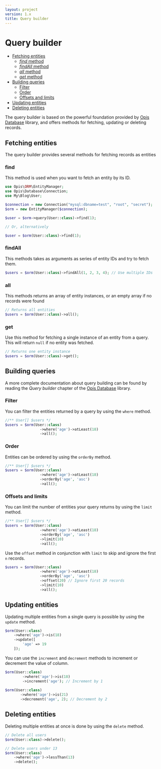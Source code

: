 ```yaml
---
layout: project
version: 1.x
title: Query builder
---
```

# Query builder

- [Fetching entities](#fetching-entities)
    - [*find* method](#find)
    - [*findAll* method](#findall)
    - [*all* method](#all)
    - [*get* method](#get)
- [Building queries](#building-queries)
    - [Filter](#filter)
    - [Order](#order)
    - [Offsets and limits](#offsets-and-limits)
- [Updating entities](#updating-entities)
- [Deleting entities](#deleting-entities)


The query builder is based on the powerful foundation provided by [Opis Database] library,
and offers methods for fetching, updating or deleting records. 

## Fetching entities

The query builder provides several methods for fetching records as entities

### find

This method is used when you want to fetch an entity by its ID.

```php
use Opis\ORM\EntityManager;
use Opis\Database\Connection;
use My\Blog\User;

$connection = new Connection("mysql:dbname=test", "root", "secret");
$orm = new EntityManager($connection);

$user = $orm->query(User::class)->find(1);

// Or, alternatively

$user = $orm(User::class)->find(1);
```

### findAll

This methods takes as arguments as series of entity IDs and try to fetch them.

```php
$users = $orm(User::class)->findAll(1, 2, 3, 4); // Use multiple IDs
```

### all

This methods returns an array of entity instances, or an empty array if no records were found

```php
// Returns all entities
$users = $orm(User::class)->all();
```

### get

Use this method for fetching a single instance of an entity from a query. This
will return `null` if no entity was fetched.

```php
// Returns one entity instance
$users = $orm(User::class)->get();
```

## Building queries

A more complete documentation about query building can be found by reading the *Query builder* chapter
of the [Opis Database] library.

### Filter

You can filter the entities returned by a query by using the `where` method.

```php
//** User[] $users */
$users = $orm(User::class)
                ->where('age')->atLeast(18)
                ->all();
```

### Order

Entities can be ordered by using the `orderBy` method.

```php
//** User[] $users */
$users = $orm(User::class)
                ->where('age')->atLeast(18)
                ->orderBy('age', 'asc')
                ->all();
```

### Offsets and limits

You can limit the number of entities your query returns by using the `limit` method.

```php
//** User[] $users */
$users = $orm(User::class)
                ->where('age')->atLeast(18)
                ->orderBy('age', 'asc')
                ->limit(10)
                ->all();
```

Use the `offset` method in conjunction with `limit` to skip and ignore the first
`n` records.

```php
$users = $orm(User::class)
                ->where('age')->atLeast(18)
                ->orderBy('age', 'asc')
                ->offset(20) // Ignore first 20 records
                ->limit(10)
                ->all();
```

## Updating entities

Updating multiple entities from a single query is possible by using the `update` method.

```php
$orm(User::class)
    ->where('age')->is(18)
    ->update([
        'age' => 19
    ]);
```

You can use the `increment` and `decrement` methods to increment or decrement the value of column.

```php
$orm(User::class)
        ->where('age')->is(18)
        ->increment('age'); // Increment by 1
                
$orm(User::class)
       ->where('age')->is(21)
       ->decrement('age', 2); // Decrement by 2             
```

## Deleting entities

Deleting multiple entities at once is done by using the `delete` method.

```php
// Delete all users
$orm(User::class)->delete();

// Delete users under 13
$orm(User::class)
    ->where('age')->lessThan(13)
    ->delete(); 
```

[Opis Database]: /database "Opis Database"